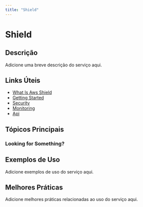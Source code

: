 ```yaml
---
title: "Shield"
---
```


# Shield

## Descrição

Adicione uma breve descrição do serviço aqui.

## Links Úteis

- [What Is Aws Shield](https://docs.aws.amazon.com/waf/latest/ddosguide/what-is-aws-shield.html)
- [Getting Started](https://docs.aws.amazon.com/waf/latest/ddosguide/getting-started.html)
- [Security](https://docs.aws.amazon.com/waf/latest/ddosguide/security.html)
- [Monitoring](https://docs.aws.amazon.com/waf/latest/ddosguide/monitoring.html)
- [Api](https://docs.aws.amazon.com/waf/latest/ddosguide/api.html)

## Tópicos Principais

### Looking for Something?

## Exemplos de Uso

Adicione exemplos de uso do serviço aqui.

## Melhores Práticas

Adicione melhores práticas relacionadas ao uso do serviço aqui.
